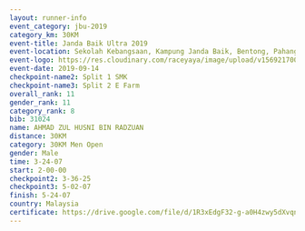 ```yaml
---
layout: runner-info 
event_category: jbu-2019 
category_km: 30KM 
event-title: Janda Baik Ultra 2019  
event-location: Sekolah Kebangsaan, Kampung Janda Baik, Bentong, Pahang, Malaysia 
event-logo: https://res.cloudinary.com/raceyaya/image/upload/v1569217009/logo/janda-baik_vch1pc.jpg 
event-date: 2019-09-14 
checkpoint-name2: Split 1 SMK 
checkpoint-name3: Split 2 E Farm 
overall_rank: 11
gender_rank: 11
category_rank: 8
bib: 31024
name: AHMAD ZUL HUSNI BIN RADZUAN
distance: 30KM
category: 30KM Men Open
gender: Male
time: 3-24-07
start: 2-00-00
checkpoint2: 3-36-25
checkpoint3: 5-02-07
finish: 5-24-07
country: Malaysia
certificate: https://drive.google.com/file/d/1R3xEdgF32-g-a0H4zwy5dXvqnS6mNIEt/view?usp=sharing
---
```

